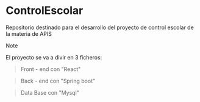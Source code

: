 # ControlEscolar
Repositorio destinado para el desarrollo del proyecto de control escolar de la materia de APIS

>[!NOTE]
>El proyecto se va a divir en 3 ficheros:

>Front - end con "React"

>Back - end con "Spring boot"

>Data Base con "Mysql"
